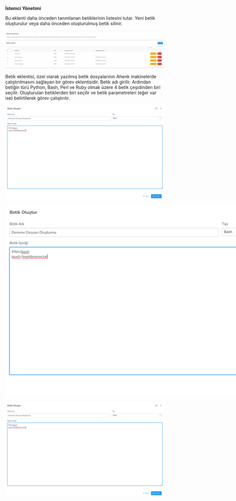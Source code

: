 **İstemci Yönetimi**

Bu eklenti daha önceden tanımlanan betiklerinin listesini tutar. Yeni betik oluşturulur veya daha önceden 
oluşturulmuş betik silinir.

![Dosya Paylaşımı](../images/scriptDefinition/scriptList.png)

Betik eklentisi, özel olarak yazılmış betik dosyalarının Ahenk makinelerde çalıştırılmasını sağlayan 
bir görev eklentisidir. Betik adı girilir. Ardından betiğin türü Python, Bash, Perl ve Ruby olmak üzere 
4 betik çeşidinden biri seçilir. Oluşturulan betiklerden biri seçilir ve betik parametreleri 
(eğer var ise) belirtilerek görev çalıştırılır.

![Dosya Paylaşımı](../images/scriptDefinition/scriptCreate.png)

![minipic](../images/scriptDefinition/scriptCreate.png)

<style>
img[alt="minipic"] { 
  max-width:  2000px; 
  display: block;
}
</style>


[![Alternative Text](../images/scriptDefinition/scriptCreate.png)](../images/scriptDefinition/scriptCreate.png)

